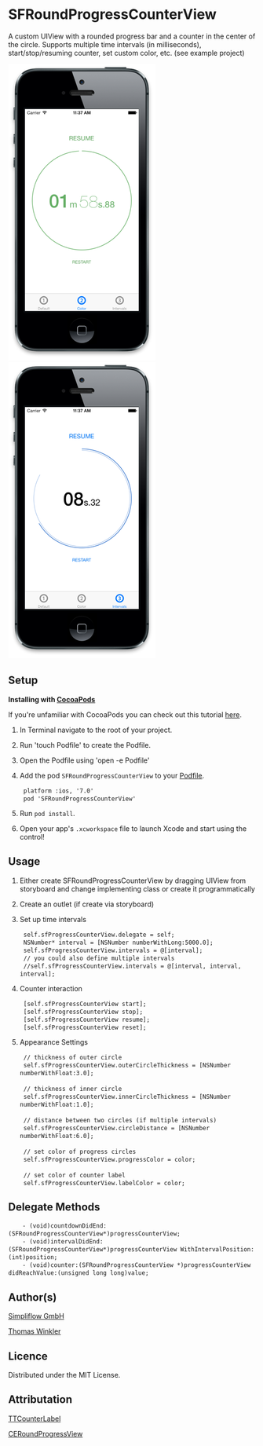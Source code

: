 SFRoundProgressCounterView
==========================
A custom UIView with a rounded progress bar and a counter in the center of the circle.
Supports multiple time intervals (in milliseconds), start/stop/resuming counter, set custom color, etc. (see example project)

![Alt text](/screenshot_color.png "Custom Color")
![Alt text](/screenshot_intervals.png "Intervals")

Setup
-----

**Installing with [CocoaPods](http://cocoapods.org)**

If you're unfamiliar with CocoaPods you can check out this tutorial [here](http://www.raywenderlich.com/12139/introduction-to-cocoapods).

1. In Terminal navigate to the root of your project.
2. Run 'touch Podfile' to create the Podfile.
3. Open the Podfile using 'open -e Podfile'
4. Add the pod `SFRoundProgressCounterView` to your [Podfile](https://github.com/CocoaPods/CocoaPods/wiki/A-Podfile).

        platform :ios, '7.0'
        pod 'SFRoundProgressCounterView'
        
5. Run `pod install`.
6. Open your app's `.xcworkspace` file to launch Xcode and start using the control!

Usage
-----
1. Either create SFRoundProgressCounterView by dragging UIView from storyboard and change implementing class or create it programmatically
2. Create an outlet (if create via storyboard)
3. Set up time intervals

        self.sfProgressCounterView.delegate = self;
        NSNumber* interval = [NSNumber numberWithLong:5000.0];
        self.sfProgressCounterView.intervals = @[interval];
        // you could also define multiple intervals
        //self.sfProgressCounterView.intervals = @[interval, interval, interval];
        
4. Counter interaction

        [self.sfProgressCounterView start];
        [self.sfProgressCounterView stop];
        [self.sfProgressCounterView resume];
        [self.sfProgressCounterView reset];
        

5. Appearance Settings
        
        // thickness of outer circle
        self.sfProgressCounterView.outerCircleThickness = [NSNumber numberWithFloat:3.0];

        // thickness of inner circle
        self.sfProgressCounterView.innerCircleThickness = [NSNumber numberWithFloat:1.0];

        // distance between two circles (if multiple intervals)
        self.sfProgressCounterView.circleDistance = [NSNumber numberWithFloat:6.0]; 

        // set color of progress circles
        self.sfProgressCounterView.progressColor = color;

        // set color of counter label
        self.sfProgressCounterView.labelColor = color;


Delegate Methods
---------

        - (void)countdownDidEnd:(SFRoundProgressCounterView*)progressCounterView;
        - (void)intervalDidEnd:(SFRoundProgressCounterView*)progressCounterView WithIntervalPosition:(int)position;
        - (void)counter:(SFRoundProgressCounterView *)progressCounterView didReachValue:(unsigned long long)value;



Author(s)
-------

[Simpliflow GmbH](https://github.com/simpliflow)

[Thomas Winkler](https://github.com/tomgong)

Licence
-------

Distributed under the MIT License.

Attributation
--------------

[TTCounterLabel](https://github.com/TriggerTrap/TTCounterLabel)

[CERoundProgressView](https://github.com/Ceroce/CERoundProgressView)
